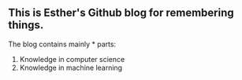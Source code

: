 ## This is Esther's Github blog for remembering things.

The blog contains mainly * parts:

1. Knowledge in computer science
2. Knowledge in machine learning
